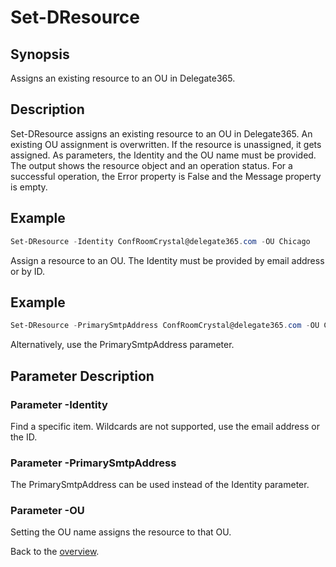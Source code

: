 # Set-DResource

## Synopsis
Assigns an existing resource to an OU in Delegate365.

## Description
Set-DResource assigns an existing resource to an OU in Delegate365.
An existing OU assignment is overwritten. If the resource is unassigned, it gets assigned.
As parameters, the Identity and the OU name must be provided. 
The output shows the resource object and an operation status.
For a successful operation, the Error property is False and the Message property is empty.

## Example
```powershell
Set-DResource -Identity ConfRoomCrystal@delegate365.com -OU Chicago
```
Assign a resource to an OU. The Identity must be provided by email address or by ID.

## Example
```powershell
Set-DResource -PrimarySmtpAddress ConfRoomCrystal@delegate365.com -OU Chicago
```
Alternatively, use the PrimarySmtpAddress parameter.

## Parameter Description
### Parameter -Identity
Find a specific item. Wildcards are not supported, use the email address or the ID.
### Parameter -PrimarySmtpAddress
The PrimarySmtpAddress can be used instead of the Identity parameter.
### Parameter -OU
Setting the OU name assigns the resource to that OU.

Back to the [overview](https://github.com/delegate365/PowerShell).
